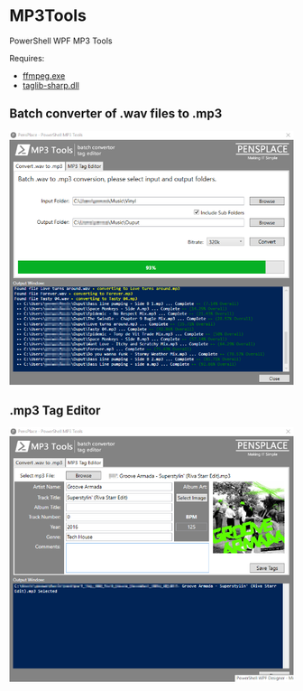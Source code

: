 
# MP3Tools
PowerShell WPF MP3 Tools

Requires:
* [ffmpeg.exe](ffmpeg "ffmpeg Homepage")
* [taglib-sharp.dll](TabLib "TabLib Homepage")

## Batch converter of .wav files to .mp3 
![wav batch converter](https://github.com/P3nf0ld/MP3Tools/blob/master/images/screen_batch_converter.png)
## .mp3 Tag Editor
![mp3 tag editor](https://github.com/P3nf0ld/MP3Tools/blob/master/images/Screen_tag_editor.png)
